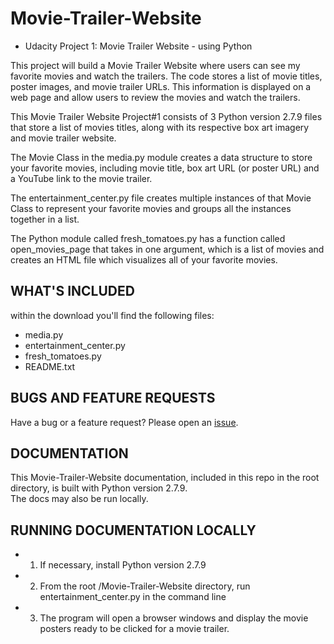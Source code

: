 # Movie-Trailer-Website
- Udacity Project 1:  Movie Trailer Website - using Python

This project will build a Movie Trailer Website where users can see my favorite movies and watch the trailers. 
The code stores a list of movie titles, poster images, and movie trailer URLs. 
This information is displayed on a web page and allow users to review the movies and watch the trailers.

This Movie Trailer Website Project#1 consists of 3 Python version 2.7.9 files that store a list of movies titles, 
along with its respective box art imagery and movie trailer website. 

The Movie Class in the media.py module creates a data structure to store your favorite movies, including movie title, 
box art URL (or poster URL) and a YouTube link to the movie trailer.

The entertainment_center.py file creates multiple instances of that Movie Class to represent your favorite movies and 
groups all the instances together in a list.

The Python module called fresh_tomatoes.py has a function called open_movies_page that takes in one argument, 
which is a list of movies and creates an HTML file which visualizes all of your favorite movies.


## WHAT'S INCLUDED
within the download you'll find the following files:
- media.py
- entertainment_center.py
- fresh_tomatoes.py
- README.txt


## BUGS AND FEATURE REQUESTS
Have a bug or a feature request? Please open an [issue](https://github.com/wilberh/Movie-Trailer-Website/issues/new).

## DOCUMENTATION
This Movie-Trailer-Website documentation, included in this repo in the root directory, is built with Python version 2.7.9.  
The docs may also be run locally.


## RUNNING DOCUMENTATION LOCALLY
- 1. If necessary, install Python version 2.7.9
- 2. From the root /Movie-Trailer-Website directory, run entertainment_center.py in the command line
- 3. The program will open a browser windows and display the movie posters ready to be clicked for a movie trailer.
